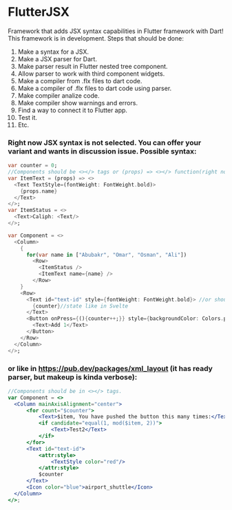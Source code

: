 # FlutterJSX
Framework that adds JSX syntax capabilities in Flutter framework with Dart!
This framework is in development.
Steps that should be done:
1) Make a syntax for a JSX.
2) Make a JSX parser for Dart.
3) Make parser result in Flutter nested tree component.
4) Allow parser to work with third component widgets.
5) Make a compiler from .flx files to dart code.
6) Make a compiler of .flx files to dart code using parser.
7) Make compiler analize code.
8) Make compiler show warnings and errors.
9) Find a way to connect it to Flutter app.
10) Test it.
11) Etc.

### Right now JSX syntax is not selected. You can offer your variant and wants in discussion issue. Possible syntax:
```dart
var counter = 0;
//Components should be <></> tags or (props) => <></> function(right now it is the best decision, mention in issues if you have better).
var ItemText = (props) => <>
  <Text TextStyle=(fontWeight: FontWeight.bold)>
    {props.name}
  </Text>
</>;
var ItemStatus = <>
  <Text>Caliph: <Text/>
</>;

var Component = <>
  <Column>
    {
      for(var name in ["Abubakr", "Omar", "Osman", "Ali"])
        <Row>
          <ItemStatus />
          <ItemText name={name} />
        </Row>
    }
    <Row>
      <Text id="text-id" style={fontWeight: FontWeight.bold}> //or should it be style={TextStyle(fontWeight: FontWeight.bold)}
        {counter}//state like in Svelte
      </Text>
      <Button onPress={(){counter++;}} style={backgroundColor: Colors.purple}> //or should it be style={ElevatedButton.styleFrom(backgroundColor: Colors.purple)}
        <Text>Add 1</Text>
      </Button>
    </Row>
  </Column>
</>;
```
### or like in https://pub.dev/packages/xml_layout (it has ready parser, but makeup is kinda verbose):
```jsx
//Components should be in <></> tags.
var Component = <>
  <Column mainAxisAlignment="center">
      <for count="$counter">
          <Text>$item, You have pushed the button this many times:</Text>
          <if candidate="equal(1, mod($item, 2))">
              <Text>Test2</Text>
          </if>
      </for>
      <Text id="text-id">
          <attr:style>
              <TextStyle color="red"/>
          </attr:style>
          $counter
      </Text>
      <Icon color="blue">airport_shuttle</Icon>
  </Column>
</>;
